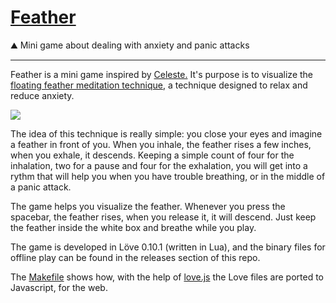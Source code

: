 # [Feather](https://fdelmazo.github.io/Feather/)
:mountain: Mini game about dealing with anxiety and panic attacks

---

Feather is a mini game inspired by [Celeste.](http://www.celestegame.com/) It's purpose is to visualize the [floating feather meditation technique](http://davidvago.bwh.harvard.edu/the-floating-feather-meditation-technique/), a technique designed to relax and reduce anxiety.

<a href='https://i.imgur.com/60KzgrU.gif'><img src='https://i.imgur.com/60KzgrUh.gif'></a>

The idea of this technique is really simple: you close your eyes and imagine a feather in front of you. When you inhale, the feather rises a few inches, when you exhale, it descends. Keeping a simple count of four for the inhalation, two for a pause and four for the exhalation, you will get into a rythm that will help you when you have trouble breathing, or in the middle of a panic attack.

The game helps you visualize the feather. Whenever you press the spacebar, the feather rises, when you release it, it will descend. Just keep the feather inside the white box and breathe while you play.

The game is developed in Löve 0.10.1 (written in Lua), and the binary files for offline play can be found in the releases section of this repo.

The [Makefile](Makefile) shows how, with the help of [love.js](https://github.com/TannerRogalsky/love.js/) the Love files are ported to Javascript, for the web.
